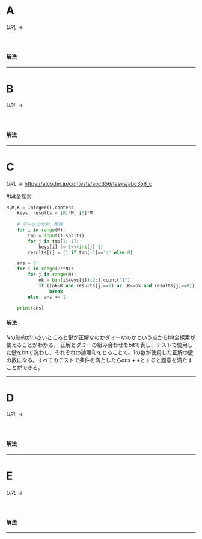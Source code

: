 # A

$URL\:\to$ 

#

```python

```

#### 解法



---

# B

$URL\:\to$ 

#

```python

```

#### 解法



---

# C

$URL\:\to$ https://atcoder.jp/contests/abc356/tasks/abc356_c

#bit全探索 

```python
N,M,K = Integer().content
    keys, results = [0]*M, [0]*M
    
    # データの分別、整理
    for i in range(M):
        tmp = input().split()
        for j in tmp[1:-1]:
            keys[i] |= 1<<(int(j)-1)
        results[i] = (1 if tmp[-1]=='o' else 0)

    ans = 0
    for i in range(2**N):
        for j in range(M):
            ok = bin(i&keys[j])[2:].count("1")
            if ((ok<K and results[j]==1) or (K<=ok and results[j]==0)):
                break
        else: ans += 1
        
    print(ans)
```

#### 解法

$N$の制約が小さいところと鍵が正解なのかダミーなのかという点からbit全探索が使えることがわかる。
正解とダミーの組み合わせをbitで表し、テストで使用した鍵をbitで洗わし、それぞれの論理和をとることで、1の数が使用した正解の鍵の数になる。すべてのテストで条件を満たしたら$ans++$とすると題意を満たすことができる。

---

# D

$URL\:\to$ 

#

```python

```

#### 解法



---

# E

$URL\:\to$ 

#

```python

```

#### 解法



---